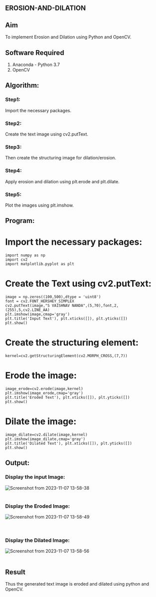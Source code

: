 ##  EROSION-AND-DILATION

## Aim
To implement Erosion and Dilation using Python and OpenCV.
## Software Required
1. Anaconda - Python 3.7
2. OpenCV
## Algorithm:
### Step1:
Import the necessary packages.
<br>


### Step2:
Create the text image using cv2.putText.
<br>

### Step3:
Then create the structuring image for dilation/erosion.
<br>

### Step4:
Apply erosion and dilation using plt.erode and plt.dilate.
<br>

### Step5:
Plot the images using plt.imshow.
<br>

 
## Program:


# Import the necessary packages:
```
import numpy as np
import cv2
import matplotlib.pyplot as plt
```



# Create the Text using cv2.putText:
```
image = np.zeros((100,500),dtype = 'uint8')
font = cv2.FONT_HERSHEY_SIMPLEX
cv2.putText(image,"S VAISHNAV NANDA",(5,70),font,2,(255),5,cv2.LINE_AA)
plt.imshow(image,cmap='gray')
plt.title('Input Text'), plt.xticks([]), plt.yticks([])
plt.show()
```



# Create the structuring element:
```
kernel=cv2.getStructuringElement(cv2.MORPH_CROSS,(7,7))
```



# Erode the image:
```
image_erode=cv2.erode(image,kernel)
plt.imshow(image_erode,cmap='gray')
plt.title('Eroded Text'), plt.xticks([]), plt.yticks([])
plt.show()
```

# Dilate the image:
```
image_dilate=cv2.dilate(image,kernel)
plt.imshow(image_dilate,cmap='gray')
plt.title('Dilated Text'), plt.xticks([]), plt.yticks([])
plt.show()
```

## Output:

### Display the input Image:
![Screenshot from 2023-11-07 13-58-38](https://github.com/VaishnavNanda/EROSION-AND-DILATION/assets/118707051/5daf996d-8a77-44c6-9422-c8001b3f9075)
<br>
<br>

### Display the Eroded Image:
![Screenshot from 2023-11-07 13-58-49](https://github.com/VaishnavNanda/EROSION-AND-DILATION/assets/118707051/582038c4-5243-4f9e-bd13-512c8fd4e457)
<br>
<br>
<br>
### Display the Dilated Image:
![Screenshot from 2023-11-07 13-58-56](https://github.com/VaishnavNanda/EROSION-AND-DILATION/assets/118707051/f605ecd0-6c10-47f2-a6d8-5877f3aa1186)
<br>
<br>
## Result
Thus the generated text image is eroded and dilated using python and OpenCV.
